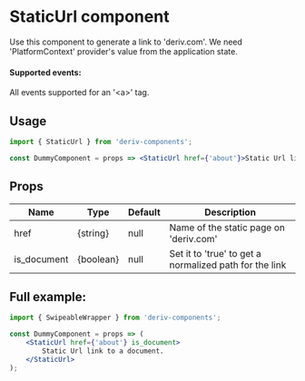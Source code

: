 # StaticUrl component

Use this component to generate a link to 'deriv.com'.
We need 'PlatformContext' provider's value from the application state.

#### Supported events:

All events supported for an '\<a>' tag.

## Usage

```jsx
import { StaticUrl } from 'deriv-components';

const DummyComponent = props => <StaticUrl href={'about'}>Static Url link.</StaticUrl>;
```

## Props

| Name        | Type      | Default | Description                                            |
| ----------- | --------- | ------- | ------------------------------------------------------ |
| href        | {string}  | null    | Name of the static page on 'deriv.com'                 |
| is_document | {boolean} | null    | Set it to 'true' to get a normalized path for the link |

## Full example:

```jsx
import { SwipeableWrapper } from 'deriv-components';

const DummyComponent = props => (
    <StaticUrl href={'about'} is_document>
        Static Url link to a document.
    </StaticUrl>
);
```
